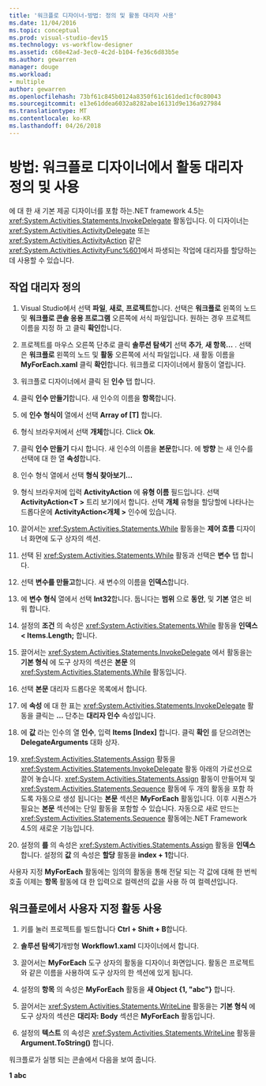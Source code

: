 ```yaml
---
title: '워크플로 디자이너-방법: 정의 및 활동 대리자 사용'
ms.date: 11/04/2016
ms.topic: conceptual
ms.prod: visual-studio-dev15
ms.technology: vs-workflow-designer
ms.assetid: c68e42ad-3ec0-4c2d-b104-fe36c6d83b5e
ms.author: gewarren
manager: douge
ms.workload:
- multiple
author: gewarren
ms.openlocfilehash: 73bf61c845b0124a8350f61c161ded1cf0c80043
ms.sourcegitcommit: e13e61ddea6032a8282abe16131d9e136a927984
ms.translationtype: MT
ms.contentlocale: ko-KR
ms.lasthandoff: 04/26/2018
---
```

# <a name="how-to-define-and-consume-activity-delegates-in-the-workflow-designer"></a>방법: 워크플로 디자이너에서 활동 대리자 정의 및 사용

에 대 한 새 기본 제공 디자이너를 포함 하는.NET framework 4.5는 <xref:System.Activities.Statements.InvokeDelegate> 활동입니다. 이 디자이너는 <xref:System.Activities.ActivityDelegate> 또는 <xref:System.Activities.ActivityAction> 같은 <xref:System.Activities.ActivityFunc%601>에서 파생되는 작업에 대리자를 할당하는 데 사용할 수 있습니다.

## <a name="define-an-activity-delegate"></a>작업 대리자 정의

1.  Visual Studio에서 선택 **파일**, **새로**, **프로젝트**합니다. 선택은 **워크플로** 왼쪽의 노드 및 **워크플로 콘솔 응용 프로그램** 오른쪽에 서식 파일입니다. 원하는 경우 프로젝트 이름을 지정 하 고 클릭 **확인**합니다.

2.  프로젝트를 마우스 오른쪽 단추로 클릭 **솔루션 탐색기** 선택 **추가**, **새 항목...** . 선택은 **워크플로** 왼쪽의 노드 및 **활동** 오른쪽에 서식 파일입니다. 새 활동 이름을 **MyForEach.xaml** 클릭 **확인**합니다. 워크플로 디자이너에서 활동이 열립니다.

3.  워크플로 디자이너에서 클릭 된 **인수** 탭 합니다.

4.  클릭 **인수 만들기**합니다. 새 인수의 이름을 **항목**합니다.

5.  에 **인수 형식이** 열에서 선택 **Array of [T]** 합니다.

6.  형식 브라우저에서 선택 **개체**합니다. Click **Ok**.

7.  클릭 **인수 만들기** 다시 합니다. 새 인수의 이름을 **본문**합니다. 에 **방향** 는 새 인수를 선택에 대 한 열 **속성**합니다.

8.  인수 형식 열에서 선택 **형식 찾아보기...**

9. 형식 브라우저에 입력 **ActivityAction** 에 **유형 이름** 필드입니다. 선택 **ActivityAction\<T >** 트리 보기에서 합니다. 선택 **개체** 유형을 할당할에 나타나는 드롭다운에 **ActivityAction\<개체 >** 인수에 있습니다.

10. 끌어서는 <xref:System.Activities.Statements.While> 활동을는 **제어 흐름** 디자이너 화면에 도구 상자의 섹션.

11. 선택 된 <xref:System.Activities.Statements.While> 활동과 선택은 **변수** 탭 합니다.

12. 선택 **변수를 만들고**합니다. 새 변수의 이름을 **인덱스**합니다.

13. 에 **변수 형식** 열에서 선택 **Int32**합니다. 둡니다는 **범위** 으로 **동안**, 및 **기본** 열은 비워 합니다.

14. 설정의 **조건** 의 속성은 <xref:System.Activities.Statements.While> 활동을 **인덱스 < Items.Length;** 합니다.

15. 끌어서는 <xref:System.Activities.Statements.InvokeDelegate> 에서 활동을는 **기본 형식** 에 도구 상자의 섹션은 **본문** 의 <xref:System.Activities.Statements.While> 활동입니다.

16. 선택 **본문** 대리자 드롭다운 목록에서 합니다.

17. 에 **속성** 에 대 한 표는 <xref:System.Activities.Statements.InvokeDelegate> 활동을 클릭는 **...**  단추는 **대리자 인수** 속성입니다.

18. 에 **값** 라는 인수의 열 **인수**, 입력 **Items [Index]** 합니다. 클릭 **확인** 를 닫으려면는 **DelegateArguments** 대화 상자.

19. <xref:System.Activities.Statements.Assign> 활동을 <xref:System.Activities.Statements.InvokeDelegate> 활동 아래의 가로선으로 끌어 놓습니다. <xref:System.Activities.Statements.Assign> 활동이 만들어져 및 <xref:System.Activities.Statements.Sequence> 활동에 두 개의 활동을 포함 하도록 자동으로 생성 됩니다는 **본문** 섹션은 **MyForEach** 활동입니다. 이후 시퀀스가 필요는 **본문** 섹션에는 단일 활동을 포함할 수 있습니다. 자동으로 새로 만드는 <xref:System.Activities.Statements.Sequence> 활동에는.NET Framework 4.5의 새로운 기능입니다.

20. 설정의 **를** 의 속성은 <xref:System.Activities.Statements.Assign> 활동을 **인덱스**합니다. 설정의 **값** 의 속성은 **할당** 활동을 **index + 1**합니다.

 사용자 지정 **MyForEach** 활동에는 임의의 활동을 통해 전달 되는 각 값에 대해 한 번씩 호출 이제는 **항목** 활동에 대 한 입력으로 컬렉션의 값을 사용 하 여 컬렉션입니다.

## <a name="use-the-custom-activity-in-a-workflow"></a>워크플로에서 사용자 지정 활동 사용

1.  키를 눌러 프로젝트를 빌드합니다 **Ctrl + Shift + B**합니다.

2.  **솔루션 탐색기**개방형 **Workflow1.xaml** 디자이너에서 합니다.

3.  끌어서는 **MyForEach** 도구 상자의 활동을 디자이너 화면입니다. 활동은 프로젝트와 같은 이름을 사용하여 도구 상자의 한 섹션에 있게 됩니다.

4.  설정의 **항목** 의 속성은 **MyForEach** 활동을 **새 Object {1, "abc"}** 합니다.

5.  끌어서는 <xref:System.Activities.Statements.WriteLine> 활동을는 **기본 형식** 에 도구 상자의 섹션은 **대리자: Body** 섹션은 **MyForEach** 활동입니다.

6.  설정의 **텍스트** 의 속성은 <xref:System.Activities.Statements.WriteLine> 활동을 **Argument.ToString()** 합니다.

워크플로가 실행 되는 콘솔에서 다음을 보여 줍니다.

**1**
**abc**